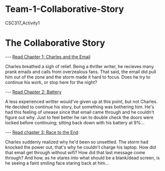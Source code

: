 # Team-1-Collaborative-Story
CSC317_Activity1

# The Collaborative Story

--- [Read Chapter 1: Charles and the Email](chapterone.py)

Charles breathed a sigh of relief. Being a thriller writer, he recieves many prank emails and calls from overzealous fans.
That said, the email did pull him out of the zone and the storm made it hard to focus. Does he try to continue his work, or stop here for the night?

--- [Read Chapter 2: Battery](chapter2)

A less experienced writter would've given up at this point, but not Charles. He decided to continue his story, but something was bothering him. He's had this feeling of unease since that email came through and he couldn't figure out why. Just to feel better he ran to double check the doors were locked before continuing; sitting back down with his battery at 9%...

--- [Read chapter 3: Race to the End](chapter3.py)

Charles suddenly realized why he'd been so unsettled. The storm had knocked the power out, that's why he couldn't charge his laptop.
How did that email get through without wifi? How did that last message come through? And how, as he stares into what should be a blank/dead screen, is he seeing a faint smiling face staring back at him...
